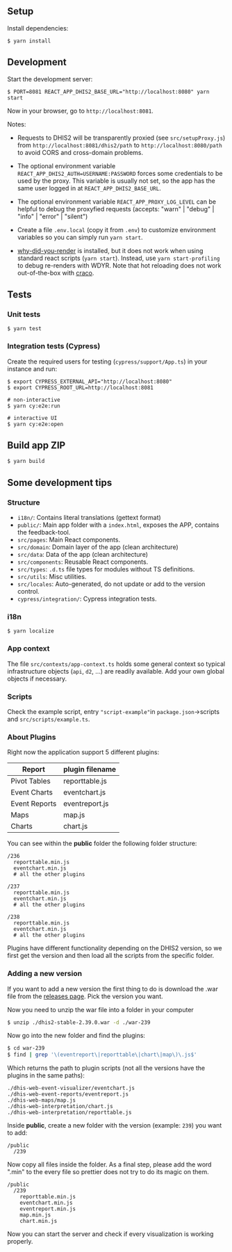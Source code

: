 ## Setup

Install dependencies:

```
$ yarn install
```

## Development

Start the development server:

```
$ PORT=8081 REACT_APP_DHIS2_BASE_URL="http://localhost:8080" yarn start
```

Now in your browser, go to `http://localhost:8081`.

Notes:

-   Requests to DHIS2 will be transparently proxied (see `src/setupProxy.js`) from `http://localhost:8081/dhis2/path` to `http://localhost:8080/path` to avoid CORS and cross-domain problems.

-   The optional environment variable `REACT_APP_DHIS2_AUTH=USERNAME:PASSWORD` forces some credentials to be used by the proxy. This variable is usually not set, so the app has the same user logged in at `REACT_APP_DHIS2_BASE_URL`.

-   The optional environment variable `REACT_APP_PROXY_LOG_LEVEL` can be helpful to debug the proxyfied requests (accepts: "warn" | "debug" | "info" | "error" | "silent")

-   Create a file `.env.local` (copy it from `.env`) to customize environment variables so you can simply run `yarn start`.

-   [why-did-you-render](https://github.com/welldone-software/why-did-you-render) is installed, but it does not work when using standard react scripts (`yarn start`). Instead, use `yarn start-profiling` to debug re-renders with WDYR. Note that hot reloading does not work out-of-the-box with [craco](https://github.com/gsoft-inc/craco).

## Tests

### Unit tests

```
$ yarn test
```

### Integration tests (Cypress)

Create the required users for testing (`cypress/support/App.ts`) in your instance and run:

```
$ export CYPRESS_EXTERNAL_API="http://localhost:8080"
$ export CYPRESS_ROOT_URL=http://localhost:8081

# non-interactive
$ yarn cy:e2e:run

# interactive UI
$ yarn cy:e2e:open
```

## Build app ZIP

```
$ yarn build
```

## Some development tips

### Structure

-   `i18n/`: Contains literal translations (gettext format)
-   `public/`: Main app folder with a `index.html`, exposes the APP, contains the feedback-tool.
-   `src/pages`: Main React components.
-   `src/domain`: Domain layer of the app (clean architecture)
-   `src/data`: Data of the app (clean architecture)
-   `src/components`: Reusable React components.
-   `src/types`: `.d.ts` file types for modules without TS definitions.
-   `src/utils`: Misc utilities.
-   `src/locales`: Auto-generated, do not update or add to the version control.
-   `cypress/integration/`: Cypress integration tests.

### i18n

```
$ yarn localize
```

### App context

The file `src/contexts/app-context.ts` holds some general context so typical infrastructure objects (`api`, `d2`, ...) are readily available. Add your own global objects if necessary.

### Scripts

Check the example script, entry `"script-example"`in `package.json`->scripts and `src/scripts/example.ts`.

### About Plugins

Right now the application support 5 different plugins:

| Report        | plugin filename |
| ------------- | --------------- |
| Pivot Tables  | reporttable.js  |
| Event Charts  | eventchart.js   |
| Event Reports | eventreport.js  |
| Maps          | map.js          |
| Charts        | chart.js        |

You can see within the **public** folder the following folder structure:

```
/236
  reporttable.min.js
  eventchart.min.js
  # all the other plugins

/237
  reporttable.min.js
  eventchart.min.js
  # all the other plugins

/238
  reporttable.min.js
  eventchart.min.js
  # all the other plugins
```

Plugins have different functionality depending on the DHIS2 version, so we first get the version and then load all the scripts from the specific folder.

### Adding a new version

If you want to add a new version the first thing to do is download the .war file from the [releases page](https://releases.dhis2.org/). Pick the version you want.

Now you need to unzip the war file into a folder in your computer

```bash
$ unzip ./dhis2-stable-2.39.0.war -d ./war-239
```

Now go into the new folder and find the plugins:

```bash
$ cd war-239
$ find | grep '\(eventreport\|reporttable\|chart\|map\)\.js$'
```

Which returns the path to plugin scripts (not all the versions have the plugins in the same paths):

```
./dhis-web-event-visualizer/eventchart.js
./dhis-web-event-reports/eventreport.js
./dhis-web-maps/map.js
./dhis-web-interpretation/chart.js
./dhis-web-interpretation/reporttable.js
```

Inside **public**, create a new folder with the version (example: `239`) you want to add:

```
/public
  /239
```

Now copy all files inside the folder. As a final step, please add the word ".min" to the every file so prettier does not try to do its magic on them.

```
/public
  /239
    reporttable.min.js
    eventchart.min.js
    eventreport.min.js
    map.min.js
    chart.min.js
```

Now you can start the server and check if every visualization is working properly.
